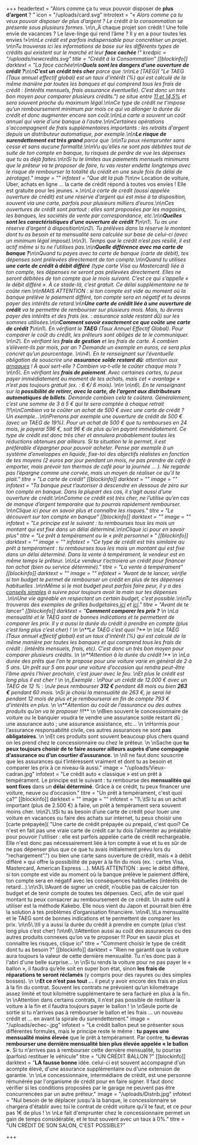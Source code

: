 +++
headertext = "Alors comme ça tu veux pouvoir disposer de **plus d’argent** ? "
icon = "/uploads/card.svg"
introtext = "« _Alors comme ça tu veux pouvoir disposer de plus d’argent ? Le crédit à la consommation se présente sous plusieurs formes._ \n\n_À chaque projet son crédit ! Une folle envie de vacances ? Le lave-linge qui rend l’âme ? Il y en a pour toutes les envies !»_\n\nLe crédit est parfois indispensable pour concrétiser un projet. \n\nTu trouveras ici les informations de base sur les différents types de crédits qui existent sur le marché et leur **face cachée** !"
kredpic = "/uploads/newcredits.svg"
title = "Crédit à la Consommation"
[[blockinfo]]
darktext = "La face cachée\n\n**Quels sont les dangers d’une ouverture de crédit ?**\n\n**C’est un crédit très cher** parce que :\n\nLe [TAEG]( \"Le TAEG (Taux annuel effectif global) est un taux d’intérêt (%) qui est calculé de la même manière par toutes les banques et qui comprend tous les frais de crédit : (intérêts mensuels, frais assurance éventuelle). C’est donc un très bon moyen pour comparer plusieurs crédits.\")  se situe entre [11 et 14,5%](https://economie.fgov.be/fr/themes/services-financiers/credit-la-consommation/cout-du-credit/tarifs-maximaux)  et sera souvent proche du maximum légal.\n\nCe type de crédit ne t’impose qu’un remboursement minimum par mois ce qui va allonger la durée du crédit et donc augmenter encore son coût.\n\nLa carte a souvent un coût annuel qui varie d'une banque à l'autre.\n\nCertaines opérations s'accompagnent de frais supplémentaires importants : les retraits d'argent depuis un distributeur automatique, par exemple.\n\n**Le risque de surendettement est très grand** parce que :\n\nTu peux réemprunter sans cesse et sans aucune formalité.\n\nVu qu’elles ne sont pas débitées tout de suite de ton compte en banque, tu risques de perdre de vue les dépenses que tu as déjà faites.\n\nSi tu te limites aux paiements mensuels minimums que le prêteur va te proposer de faire, tu vas rester endetté longtemps avec le risque de rembourser la totalité du crédit en une seule fois (le délai de zérotage)."
image = ""
infotext = "Que dit la pub ?\n\n_« Location de voiture, Uber, achats en ligne ... la carte de crédit répond à toutes vos envies ! Elle est gratuite pour les jeunes. »._\n\nLa carte de crédit (aussi appelée ouverture de crédit) est une réserve d’argent qui est mise à ta disposition, souvent via une carte, parfois pour plusieurs milliers d’euros.\n\nCes ouvertures de crédit sont partout : elles sont  proposées par les magasins, les banques, les sociétés de vente par correspondance, etc.\n\n**Quelles sont les caractéristiques d’une ouverture de crédit ?**\n\n1\\. Tu as une réserve d’argent à disposition\n\n2\\. Tu prélèves dans la réserve le montant dont tu as besoin et ta mensualité sera calculée sur base de celui-ci (avec un minimum légal imposé).\n\n3\\. Temps que le crédit n’est pas résilié, il est actif même si tu ne l’utilises pas.\n\n**Quelle différence avec ma carte de banque ?**\n\nQuand tu payes avec ta carte de banque (carte de débit), tes dépenses sont prélevées directement de ton compte.\n\nQuand tu utilises **une carte de crédit à débit différé** (type carte Visa ou Mastercard) liée à ton compte, tes dépenses ne seront pas prélevées directement. Elles ne seront débitées de ton compte que le mois suivant. C’est ce qui s’appelle « le débit différé ». À ce stade-là, c’est gratuit. Ce délai supplémentaire ne te coûte rien.\n\nMAIS ATTENTION : si ton compte est vide au moment où la banque prélève le paiement différé, ton compte sera en négatif et tu devras payer des intérêts de retard.\n\n**Une carte de crédit liée à une ouverture de crédit** va te permettre de rembourser sur plusieurs mois. Mais, tu devras payer des intérêts et des frais (ex. : assurance solde restant dû) sur les sommes utilisées.\n\n**Comment savoir exactement ce que coûte une carte de crédit ?**\n\n1\\. En vérifiant le **TAEG** (Taux Annuel Effectif Global). Pour comparer le coût du crédit, les prêteurs sont obligés de te le communiquer. \n\n2\\. En vérifiant les **frais de gestion** et les frais de carte. À combien s’élèvent-ils par mois, par an ? Demande un exemple en euros, ce sera plus concret qu’un pourcentage. \n\n4\\. En te renseignant sur l’éventuelle obligation de souscrire une **assurance solde restant dû**: attention aux [arnaques](https://www.wikifin.be/fr/thematiques/emprunter/credit-la-consommation/assurance-solde-restant-du) !  À quoi sert-elle ? Combien va-t-elle te coûter chaque mois ? \n\n5\\. En vérifiant les **frais de paiement**. Avec certaines cartes, tu peux payer immédiatement au moment de tes achats, mais cet « avantage » n’est pas toujours gratuit (ex. : 6 €/ 6 mois). \n\n \n\n6\\. En te renseignant sur la **possibilité de retirer, avec la carte, de l’argent aux distributeurs automatiques de billets**. Demande combien cela te coûtera. Généralement, c’est une somme de 3 à 5 € qui te sera comptée à chaque retrait !!!\n\nCombien va te coûter un achat de 500 € avec une carte de crédit ? Un exemple…\n\nPrenons par exemple une ouverture de crédit de 500 € (avec un TAEG de 19%). Pour un achat de 500 € que tu rembourses en 24 mois, je payerai 596 €, soit 96 € de plus qu’en payant immédiatement.  Ce type de crédit est donc très cher et annulera probablement toutes les réductions obtenues par ailleurs. Si ta situation te le permet, il est préférable d’épargner pour pouvoir acheter. Pense par exemple à un système d’enveloppes en liquide, fixe-toi des objectifs réalistes en fonction de tes moyens (2 euros par jour pendant un mois, ne pas prendre de café à emporter, mais prévoir ton thermos de café pour la journée ... ). Ne regarde pas l’épargne comme une corvée, mais un moyen de réaliser ce qu’il te plait."
titre = "La carte de crédit"
[[blockinfo]]
darktext = ""
image = ""
infotext = "Ta banque peut t’autoriser à descendre en dessous de zéro sur ton compte en banque. Dans la plupart des cas, il s’agit aussi d’une ouverture de crédit.\n\nComme ce crédit est très cher, ne l’utilise qu’en cas de manque d’argent temporaire que tu pourras rapidement rembourser. \n\nClique ici  pour en savoir plus et connaître les risques."
titre = "Le découvert sur ton compte en banque"
[[blockinfo]]
darktext = ""
image = ""
infotext = "Le principe est le suivant : tu rembourses tous les mois un montant qui est fixe dans un délai déterminé.\n\nClique ici pour en savoir plus"
titre = "Le prêt à tempérament ou le « prêt personnel » "
[[blockinfo]]
darktext = ""
image = ""
infotext = "Ce type de crédit est très similaire au prêt à tempérament : tu rembourses tous les mois un montant qui est fixe dans un délai déterminé. Dans la vente à tempérament, le vendeur est en même temps le prêteur. \n\nLe vendeur t’octroiera un crédit pour financer ton achat (bien ou service déterminé)."
titre = "La vente à tempérament"
[[blockinfo]]
darktext = ""
image = ""
infotext = "Avant de te lancer, vérifie si ton budget te permet de rembourser un crédit en plus de tes dépenses habituelles .\n\nMême si le mot budget peut parfois faire peur, il y a des [conseils simples](https://www.thebudgetmom.com/) à suivre pour toujours avoir la main sur tes dépenses .\n\nUne vie agréable en respectant un certain budget, c’est possible.\n\nTu trouveras des exemples de grilles budgétaires[ ici](http://socialsante.wallonie.be/surendettement/citoyen/calcul_budget_public/) et [ici](http://www.checkyourbudget.be/spip.php?rubrique27&lang=fr)."
titre = "Avant de te lancer"
[[blockinfo]]
darktext = "**_Comment comparer les prix ?_**  \n  \nLa mensualité et le TAEG sont de bonnes indications et te permettent de comparer les prix. Il y a aussi la durée du crédit à prendre en compte (plus c’est long plus c’est cher) !  \n  \n**_Le TAEG c’est quoi ?_**  \n  \nLe TAEG (Taux annuel effectif global) est un taux d’intérêt (%) qui est calculé de la même manière par toutes les banques et qui comprend tous les frais de crédit : (intérêts mensuels, frais, etc). C’est donc un très bon moyen pour comparer plusieurs crédits.  \n  \n**_Attention à la durée du crédit !_**  \n  \nLa durée des prêts que l’on te propose pour une voiture varie en général de 2 à 5 ans. Un prêt sur 5 ans pour une voiture d’occasion qui rendra peut-être l’âme après l’hiver prochain, c’est jouer avec le feu.  \nEt plus le crédit est long plus il est cher !  \n  \n_Exemple :  \nPour un crédit de 12.000 € avec un TAEG de 12 % :  \nJe peux rembourser **312 €** pendant 48 mois ou bien **263 €** pendant 60 mois.  \nSi je choisi la mensualité de 263 €, je serai lié pendant 12 mois de plus et je rembourserai en fin de compte 793 € d’intérêts en plus._  \n  \n**_Attention au coût de l’assurance ou des autres produits qu’on va te proposer !!!_**  \n  \nBien souvent le concessionnaire de voiture ou le banquier voudra te vendre une assurance solde restant dû ; une assurance auto ; une assurance assistance, etc…  \n  \nHormis pour l’assurance responsabilité civile, ces autres assurances ne sont **pas obligatoires**.  \n  \nEt ces produits sont souvent beaucoup plus chers quand on les prend chez le concessionnaire ou chez le prêteur.  \n  \nSache que **tu peux toujours choisir de te faire assurer ailleurs auprès d’une compagnie d’assurance ou d’un courtier d’assurance.**  \n  \nIl ne faut donc souscrire que les assurances qui t’intéressent vraiment et dont tu as besoin et comparer les prix à ce niveau-là aussi."
image = "/uploads/Vieux-cadran.jpg"
infotext = "Le crédit auto « classique » est un prêt à tempérament. Le principe est le suivant : tu rembourse des **mensualités qui sont fixes** dans un **délai déterminé**. Grâce à ce crédit, tu peux financer une voiture, neuve ou d’occasion."
titre = "Un prêt à tempérament, c'est quoi ça?"
[[blockinfo]]
darktext = ""
image = ""
infotext = "1\\.\tSi tu as un achat important (plus de 2.500 €) à faire, un prêt à tempérament sera souvent moins cher. \n\n2\\.\tSi tu as besoin d’une carte de crédit pour louer une voiture en vacances ou faire des achats sur internet, tu peux choisir une [carte prépayée]( \"Une carte de crédit prépayée ou prepaid, c'est quoi?   Ce n'est en fait pas une vraie carte de crédit car tu dois l’alimenter au préalable pour pouvoir l'utiliser : elle est parfois appelée carte de crédit rechargeable. Elle n'est donc pas nécessairement liée à ton compte à vue et tu es sûr de ne pas dépenser plus que ce que tu avais initialement prévu lors du “rechargement”.\") ou bien une carte sans ouverture de crédit, mais « à débit différé » qui offre la possibilité de payer à la fin du mois (ex. : cartes Visa, Mastercard, American Express …). MAIS ATTENTION : avec le débit différé, si ton compte est vide au moment où la banque prélève le paiement différé, ton compte sera en négatif avec les conséquences habituelles (intérêts de retard…).\n\n3\\.\tAvant de signer un crédit, n’oublie pas de calculer ton budget et de tenir compte de toutes tes dépenses. Ceci, afin de voir quel montant tu peux consacrer au remboursement de ce crédit. Un autre outil à utiliser est la méthode Kakebo. Elle nous vient du Japon et pourrait bien être la solution à tes problèmes d’organisation financière. \n\n4\\.\tLa mensualité et le TAEG sont de bonnes indications et te permettent de comparer les prix. \n\n5\\.\tIl y a aussi la durée du crédit à prendre en compte (plus c’est long plus c’est cher) !\n\n6\\.\tAttention aussi au coût des assurances ou des autres produits connexes qu’on va te proposer !!! Pour en savoir plus et connaître les risques, clique ici"
titre = "Comment choisir le type de crédit dont tu as besoin ?"
[[blockinfo]]
darktext = "Rien ne garantit que la voiture aura toujours la valeur de cette dernière mensualité. Tu n'es donc pas à l'abri d'une belle surprise...  \n  \nSi tu rends la voiture pour ne pas payer le « ballon », il faudra qu’elle soit en super bon état, sinon **les frais de réparations te seront réclamés** (y compris pour des rayures ou des simples bosses).  \n  \n**Et ce n’est pas tout …** il peut y avoir encore des frais en plus à la fin du contrat. Souvent les contrats ne prévoient qu’un kilométrage assez limité et tout kilomètre supplémentaire te sera facturé en plus à la fin.  \n  \nAttention dans certains contrats, il n’est pas possible de restituer la voiture à la fin et il faudra toujours payer le ballon !  \n  \nSeule porte de sortie si tu n’arrives pas à rembourser le ballon et les frais … un nouveau crédit et … en avant la spirale du surendettement."
image = "/uploads/echec-.jpg"
infotext = "Le crédit ballon peut se présenter sous différentes formules, mais le principe reste le même : **tu payes une mensualité moins élevée** que le prêt à tempérament. Par contre, **tu devras rembourser une dernière mensualité bien plus élevée appelée « le ballon »**. Si tu n’arrives pas à rembourser cette dernière mensualité, tu pourras (parfois) restituer le véhicule"
titre = "UN CRÉDIT BALLON ?"
[[blockinfo]]
darktext = "**LA fausse bonne** idée. celui-ci est souvent accompagné d'un acompte élevé, d'une assurance supplémentaire ou d'une extension de garantie.  \n  \nLe concessionnaire, intermédiaire de crédit, est une personne rémunérée par l'organisme de crédit pour en faire signer. Il faut donc vérifier si les conditions proposées par le garage ne peuvent pas être concurrencées par un autre prêteur."
image = "/uploads/Distrib.jpg"
infotext = "Nul besoin de te déplacer jusqu'à la banque, le concessionnaire se chargera d'établir avec toi le contrat de crédit voiture qu'il te faut, et ce pour pas 1€ de plus !  \n‍  \nLe fait d'emprunter chez le concessionnaire permet un gain de temps considérable, et le tout souvent avec un taux à 0%."
titre = "UN CRÉDIT DE SON SALON, C'EST POSSIBLE?"

+++

